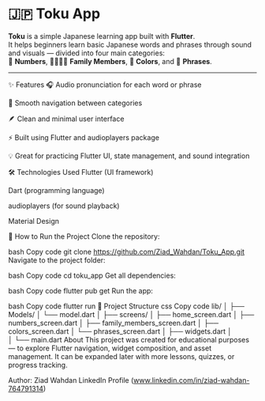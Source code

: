 # 🇯🇵 Toku App

**Toku** is a simple Japanese learning app built with **Flutter**.  
It helps beginners learn basic Japanese words and phrases through sound and visuals — divided into four main categories:  
📘 **Numbers**, 👨‍👩‍👧‍👦 **Family Members**, 🌈 **Colors**, and 💬 **Phrases**.

---
✨ Features
🎧 Audio pronunciation for each word or phrase

🧭 Smooth navigation between categories

🪶 Clean and minimal user interface

⚡ Built using Flutter and audioplayers package

💡 Great for practicing Flutter UI, state management, and sound integration

🛠️ Technologies Used
Flutter (UI framework)

Dart (programming language)

audioplayers (for sound playback)

Material Design

🚀 How to Run the Project
Clone the repository:

bash
Copy code
git clone https://github.com/Ziad_Wahdan/Toku_App.git
Navigate to the project folder:

bash
Copy code
cd toku_app
Get all dependencies:

bash
Copy code
flutter pub get
Run the app:

bash
Copy code
flutter run
📂 Project Structure
css
Copy code
lib/
│
├── Models/
│   └── model.dart
│
├── screens/
│   ├── home_screen.dart
│   ├── numbers_screen.dart
│   ├── family_members_screen.dart
│   ├── colors_screen.dart
│   └── phrases_screen.dart
│
├── widgets.dart
│  
│
└── main.dart
About
This project was created for educational purposes —
to explore Flutter navigation, widget composition, and asset management.
It can be expanded later with more lessons, quizzes, or progress tracking.

Author: Ziad Wahdan
LinkedIn Profile (www.linkedin.com/in/ziad-wahdan-764791314)
